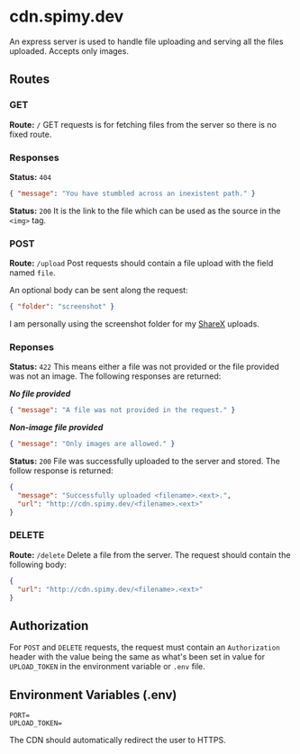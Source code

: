 # cdn.spimy.dev

An express server is used to handle file uploading and serving all the files uploaded. Accepts only images.

## Routes

### GET

**Route:** `/`
GET requests is for fetching files from the server so there is no fixed route.

### Responses

**Status:** `404`

```json
{ "message": "You have stumbled across an inexistent path." }
```

**Status:** `200`
It is the link to the file which can be used as the source in the `<img>` tag.

### POST

**Route:** `/upload`
Post requests should contain a file upload with the field named `file`.

An optional body can be sent along the request:

```json
{ "folder": "screenshot" }
```

I am personally using the screenshot folder for my [ShareX](https://getsharex.com/) uploads.

### Reponses

**Status:** `422`
This means either a file was not provided or the file provided was not an image. The following responses are returned:

**_No file provided_**

```json
{ "message": "A file was not provided in the request." }
```

**_Non-image file provided_**

```json
{ "message": "Only images are allowed." }
```

**Status:** `200`
File was successfully uploaded to the server and stored. The follow response is returned:

```json
{
  "message": "Successfully uploaded <filename>.<ext>.",
  "url": "http://cdn.spimy.dev/<filename>.<ext>"
}
```

### DELETE

**Route:** `/delete`
Delete a file from the server. The request should contain the following body:

```json
{
  "url": "http://cdn.spimy.dev/<filename>.<ext>"
}
```

## Authorization

For `POST` and `DELETE` requests, the request must contain an `Authorization` header with the value being the same as what's been set in value for `UPLOAD_TOKEN` in the environment variable or `.env` file.

## Environment Variables (.env)

```
PORT=
UPLOAD_TOKEN=
```

The CDN should automatically redirect the user to HTTPS.
